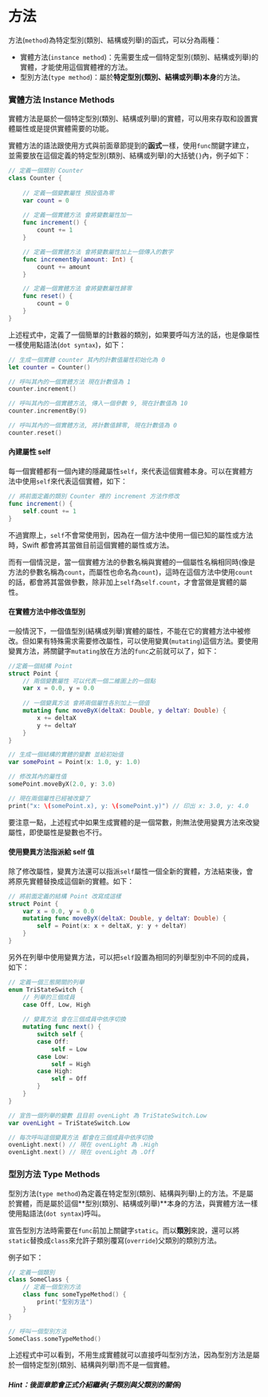 # 方法

方法(`method`)為特定型別(類別、結構或列舉)的函式，可以分為兩種：

- 實體方法(`instance method`)：先需要生成一個特定型別(類別、結構或列舉)的實體，才能使用這個實體裡的方法。
- 型別方法(`type method`)：屬於**特定型別(類別、結構或列舉)本身**的方法。


### 實體方法 Instance Methods

實體方法是屬於一個特定型別(類別、結構或列舉)的實體，可以用來存取和設置實體屬性或是提供實體需要的功能。

實體方法的語法跟使用方式與前面章節提到的**函式**一樣，使用`func`關鍵字建立，並需要放在這個定義的特定型別(類別、結構或列舉)的大括號`{}`內，例子如下：

```swift
// 定義一個類別 Counter
class Counter {
    
    // 定義一個變數屬性 預設值為零
    var count = 0
    
    // 定義一個實體方法 會將變數屬性加一
    func increment() {
        count += 1
    }

    // 定義一個實體方法 會將變數屬性加上一個傳入的數字
    func incrementBy(amount: Int) {
        count += amount
    }

    // 定義一個實體方法 會將變數屬性歸零
    func reset() {
        count = 0
    }
}

```

上述程式中，定義了一個簡單的計數器的類別，如果要呼叫方法的話，也是像屬性一樣使用點語法(`dot syntax`)，如下：

```swift
// 生成一個實體 counter 其內的計數值屬性初始化為 0
let counter = Counter()

// 呼叫其內的一個實體方法 現在計數值為 1
counter.increment()

// 呼叫其內的一個實體方法, 傳入一個參數 9, 現在計數值為 10
counter.incrementBy(9)

// 呼叫其內的一個實體方法, 將計數值歸零, 現在計數值為 0
counter.reset()

```

#### 內建屬性 self 

每一個實體都有一個內建的隱藏屬性`self`，來代表這個實體本身。可以在實體方法中使用`self`來代表這個實體，如下：

```swift
// 將前面定義的類別 Counter 裡的 increment 方法作修改
func increment() {
    self.count += 1
}
```

不過實際上，`self`不會常使用到，因為在一個方法中使用一個已知的屬性或方法時，Swift 都會將其當做目前這個實體的屬性或方法。

而有一個情況是，當一個實體方法的參數名稱與實體的一個屬性名稱相同時(像是方法的參數名稱為`count`，而屬性也命名為`count`)，這時在這個方法中使用`count`的話，都會將其當做參數，除非加上`self`為`self.count`，才會當做是實體的屬性。


#### 在實體方法中修改值型別

一般情況下，一個值型別(結構或列舉)實體的屬性，不能在它的實體方法中被修改。但如果有特殊需求需要修改屬性，可以使用變異(`mutating`)這個方法。要使用變異方法，將關鍵字`mutating`放在方法的`func`之前就可以了，如下：

```swift
//定義一個結構 Point
struct Point {
    // 兩個變數屬性 可以代表一個二維圖上的一個點
    var x = 0.0, y = 0.0
    
    // 一個變異方法 會將兩個屬性各別加上一個值
    mutating func moveByX(deltaX: Double, y deltaY: Double) {
        x += deltaX
        y += deltaY
    }
}

// 生成一個結構的實體的變數 並給初始值
var somePoint = Point(x: 1.0, y: 1.0)

// 修改其內的屬性值
somePoint.moveByX(2.0, y: 3.0)

// 現在兩個屬性已經被改變了
print("x: \(somePoint.x), y: \(somePoint.y)") // 印出 x: 3.0, y: 4.0

```

要注意一點，上述程式中如果生成實體的是一個常數，則無法使用變異方法來改變屬性，即使屬性是變數也不行。


#### 使用變異方法指派給 self 值

除了修改屬性，變異方法還可以指派`self`屬性一個全新的實體，方法結束後，會將原先實體替換成這個新的實體。如下：

```swift
// 將前面定義的結構 Point 改寫成這樣
struct Point {
    var x = 0.0, y = 0.0
    mutating func moveByX(deltaX: Double, y deltaY: Double) {
        self = Point(x: x + deltaX, y: y + deltaY)
    }
}

```

另外在列舉中使用變異方法，可以把`self`設置為相同的列舉型別中不同的成員，如下：

```swift
// 定義一個三態開關的列舉
enum TriStateSwitch {
    // 列舉的三個成員
    case Off, Low, High
    
    // 變異方法 會在三個成員中依序切換
    mutating func next() {
        switch self {
        case Off:
            self = Low
        case Low:
            self = High
        case High:
            self = Off
        }
    }
}

// 宣告一個列舉的變數 且目前 ovenLight 為 TriStateSwitch.Low
var ovenLight = TriStateSwitch.Low

// 每次呼叫這個變異方法 都會在三個成員中依序切換
ovenLight.next() // 現在 ovenLight 為 .High
ovenLight.next() // 現在 ovenLight 為 .Off

```


### 型別方法 Type Methods

型別方法(`type method`)為定義在特定型別(類別、結構與列舉)上的方法。不是屬於實體，而是屬於這個**型別(類別、結構或列舉)**本身的方法，與實體方法一樣使用點語法(`dot syntax`)呼叫。

宣告型別方法時需要在`func`前加上關鍵字`static`。而以**類別**來說，還可以將`static`替換成`class`來允許子類別覆寫(`override`)父類別的類別方法。

例子如下：

```swift
// 定義一個類別
class SomeClass {
    // 定義一個型別方法
    class func someTypeMethod() {
        print("型別方法")
    }
}

// 呼叫一個型別方法
SomeClass.someTypeMethod()

```

上述程式中可以看到，不用生成實體就可以直接呼叫型別方法，因為型別方法是屬於一個特定型別(類別、結構與列舉)而不是一個實體。

##### Hint：後面章節會正式介紹繼承(子類別與父類別的關係)
